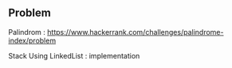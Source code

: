 Problem
---
Palindrom  :  https://www.hackerrank.com/challenges/palindrome-index/problem

Stack Using LinkedList : implementation
